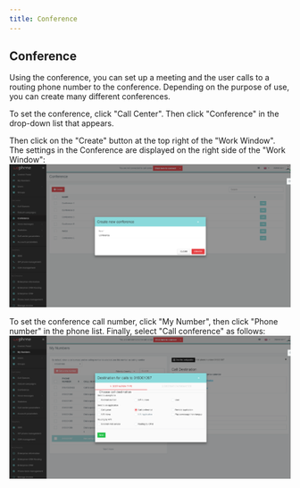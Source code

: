 ```yaml
---
title: Conference
---
```


## Conference

Using the conference, you can set up a meeting and the user calls to a routing phone number to the conference. Depending on the purpose of use, you can create many different conferences.

To set the conference, click "Call Center". Then click "Conference" in the drop-down list that appears. 

Then click on the "Create" button at the top right of the "Work Window".
The settings in the Conference are displayed on the right side of the "Work Window":
![Conference](/images/conference1.png)

To set the conference call number, click "My Number", then click "Phone number" in the phone list.
Finally, select "Call conference" as follows:
![Conference](/images/conference2.png)